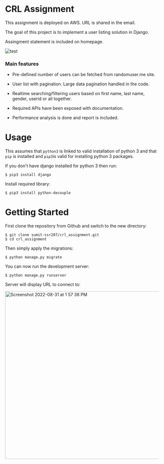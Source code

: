 # CRL Assignment

This assignment is deployed on AWS. URL is shared in the email.

The goal of this project is to implement a user listing solution in Django. 

Assingment statement is included on homepage.


![test](https://user-images.githubusercontent.com/112490857/187637501-4fad4bae-b6f8-4fb1-bdd3-e09a06fed2f1.gif)


### Main features

* Pre-defined number of users can be fetched from randomuser.me site.

* User list with pagination. Large data pagination handled in the code. 

* Realtime searching/filtering users based on first name, last name, gender, userid or all together. 

* Required APIs have been exposed with documentation.

* Performance analysis is done and report is included. 


# Usage

This assumes that `python3` is linked to valid installation of python 3 and that `pip` is installed and `pip3`is valid
for installing python 3 packages.


If you don't have django installed for python 3 then run:

    $ pip3 install django
    
Install required library:

    $ pip3 install python-decouple
    

# Getting Started

First clone the repository from Github and switch to the new directory:

    $ git clone sumit-ssr207/crl_assignment.git
    $ cd crl_assignment
    

Then simply apply the migrations:

    $ python manage.py migrate
    

You can now run the development server:

    $ python manage.py runserver
    
Server will display URL to connect to:

<img width="547" alt="Screenshot 2022-08-31 at 1 57 38 PM" src="https://user-images.githubusercontent.com/112490857/187632841-36c89a9e-9a79-40cd-8d46-2fead665b5b0.png">

